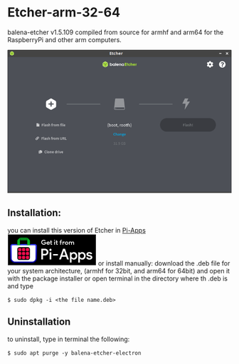 # Etcher-arm-32-64
balena-etcher v1.5.109 compiled from source for armhf and arm64 for the RaspberryPi and other arm computers.

![Etcher on rpi screenshot](/screenshots/etcher.png)


## Installation:
you can install this version of Etcher in [Pi-Apps](https://github.com/Botspot/pi-apps) <br> 
[![badge](https://github.com/Botspot/pi-apps/blob/master/icons/badge.png?raw=true)](https://github.com/Botspot/pi-apps)
or install manually: download the .deb file for your system architecture, (armhf for 32bit, and arm64 for 64bit) and open it with the package installer or open terminal in the directory where th .deb is and type 
```sh-session
$ sudo dpkg -i <the file name.deb>
```
## Uninstallation
to uninstall, type in terminal the following:
```sh-session
$ sudo apt purge -y balena-etcher-electron
```

